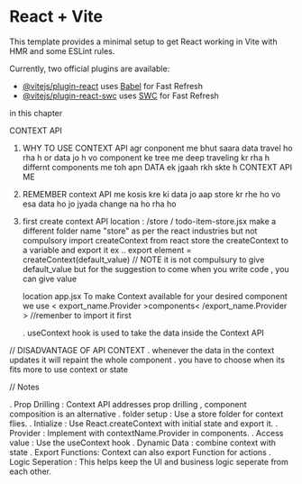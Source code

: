 # React + Vite

This template provides a minimal setup to get React working in Vite with HMR and some ESLint rules.

Currently, two official plugins are available:

- [@vitejs/plugin-react](https://github.com/vitejs/vite-plugin-react/blob/main/packages/plugin-react/README.md) uses [Babel](https://babeljs.io/) for Fast Refresh
- [@vitejs/plugin-react-swc](https://github.com/vitejs/vite-plugin-react-swc) uses [SWC](https://swc.rs/) for Fast Refresh

in this chapter

CONTEXT API

1. WHY TO USE CONTEXT API
   agr conponent me bhut saara data travel ho rha h
   or data jo h vo component ke tree me deep traveling kr rha h differnt components me
   toh apn DATA ek jgaah rkh skte h CONTEXT API ME
2. REMEMBER
   context API me kosis kre ki data jo aap store kr rhe ho vo esa data ho jo jyada change na ho rha ho
3. first create context API
   location : /store / todo-item-store.jsx
   make a different folder name "store" as per the react industries but not compulsory
   import createContext from react
   store the createContext to a variable and export it
   ex .. export element = createContext(default_value)
   // NOTE it is not compulsury to give default_value but for the suggestion to come when you write code , you can give value

   location app.jsx
   To make Context available for your desired component
   we use < export_name.Provider >components< /export_name.Provider >
   //remenber to import it first

   . useContext hook is used to take the data inside the Context API

// DISADVANTAGE OF API CONTEXT
. whenever the data in the context updates it will repaint the whole component
. you have to choose when its fits more to use context or state

// Notes

. Prop Drilling : Context API addresses prop drilling , component composition is an alternative
. folder setup : Use a store folder for context flies.
. Intialize : Use React.createContext with initial state and export it.
. Provider : Implement with contextName.Provider in components.
. Access value : Use the useContext hook
. Dynamic Data : combine context with state
. Export Functions: Context can also export Function for actions
. Logic Seperation : This helps keep the UI and business logic seperate from each other.
